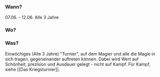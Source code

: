 ### Wann?
07.06. - 12.06.
Alle 3 Jahre
### Wo?
### Was?
Einwöchiges (Alle 3 Jahre) "Turnier", auf dem Magier und alle die Magie in sich tragen, gegeneinander auftreten können. Dabei wird Wert auf Schönheit, prezision und Ausdauer gelegt - nicht auf Kampf.
Für Kampf, siehe [[Das Kriegsturnier]].